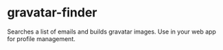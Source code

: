 gravatar-finder
===============

Searches a list of emails and builds gravatar images.  Use in your web app for profile management.